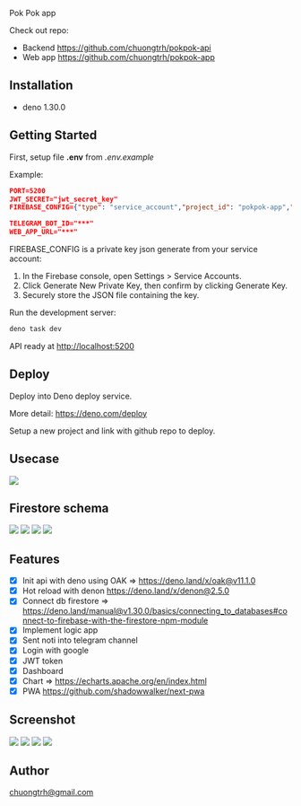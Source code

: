 Pok Pok app

Check out repo:
- Backend https://github.com/chuongtrh/pokpok-api
- Web app https://github.com/chuongtrh/pokpok-app

## Installation

 - deno 1.30.0

## Getting Started

First, setup file **.env** from *.env.example*

Example:
```json
PORT=5200
JWT_SECRET="jwt_secret_key"
FIREBASE_CONFIG={"type": "service_account","project_id": "pokpok-app","private_key_id": "8922e72***","private_key": "","client_email": "***@pokpok-app.iam.gserviceaccount.com","client_id": "***","auth_uri": "https://accounts.google.com/o/oauth2/auth","token_uri": "https://oauth2.googleapis.com/token","auth_provider_x509_cert_url": "https://www.googleapis.com/oauth2/v1/certs","client_x509_cert_url": "https://www.googleapis.com/robot/v1/metadata/x509/firebase-adminsdk-xoqfa%40pokpok-app.iam.gserviceaccount.com"}

TELEGRAM_BOT_ID="***"
WEB_APP_URL="***"
```
FIREBASE_CONFIG is a private key json generate from your service account:
1. In the Firebase console, open Settings > Service Accounts.
2. Click Generate New Private Key, then confirm by clicking Generate Key.
3. Securely store the JSON file containing the key.

Run the development server:
```bash
deno task dev
```
API ready at [http://localhost:5200](http://localhost:5200)

## Deploy

Deploy into Deno deploy service.

More detail: https://deno.com/deploy

Setup a new project and link with github repo to deploy.

## Usecase
![](./screenshot/idea.png)

## Firestore schema
![](./screenshot/schema_1.png)
![](./screenshot/schema_2.png)
![](./screenshot/schema_3.png)
![](./screenshot/schema_4.png)

## Features
- [x] Init api with deno using OAK => https://deno.land/x/oak@v11.1.0
- [x] Hot reload with denon https://deno.land/x/denon@2.5.0
- [x] Connect db firestore => https://deno.land/manual@v1.30.0/basics/connecting_to_databases#connect-to-firebase-with-the-firestore-npm-module
- [x] Implement logic app
- [x] Sent noti into telegram channel
- [x] Login with google
- [x] JWT token
- [x] Dashboard
- [x] Chart => https://echarts.apache.org/en/index.html
- [x] PWA https://github.com/shadowwalker/next-pwa

## Screenshot

![](./screenshot/1.png)
![](./screenshot/2.png)
![](./screenshot/3.png)
![](./screenshot/4.png)

## Author
chuongtrh@gmail.com